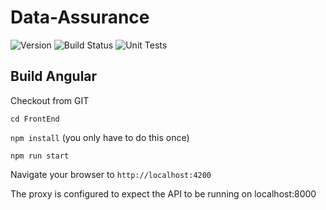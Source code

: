 # Data-Assurance
![Version](https://s3.eu-west-2.amazonaws.com/endeavour-codebuild/badges/Data-Assurance/version.svg)
![Build Status](https://s3.eu-west-2.amazonaws.com/endeavour-codebuild/badges/Data-Assurance/build.svg)
![Unit Tests](https://s3.eu-west-2.amazonaws.com/endeavour-codebuild/badges/Data-Assurance/unit-test.svg)

## Build Angular

Checkout from GIT

`cd FrontEnd`

`npm install` (you only have to do this once)

`npm run start`

Navigate your browser to `http://localhost:4200`

The proxy is configured to expect the API to be running on localhost:8000